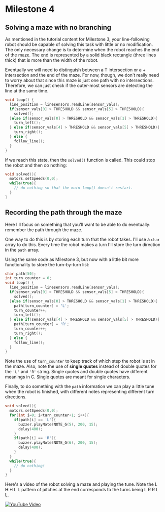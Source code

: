 # Milestone 4

## Solving a maze with no branching

As mentioned in the tutorial content for Milestone 3, your line-following robot should be capable of solving this task with little or no modification. The only necessary change is to determine when the robot reaches the end of the maze. The end is represented by a solid black rectangle (three lines thick) that is more than the width of the robot. 

Eventually we will need to distinguish between a T intersection or a + intersection and the end of the maze. For now, though, we don't really
need to worry about that since this maze is just one path with no intersections. Therefore, we can just check if the outer-most sensors are 
detecting the line at the same time.

```c++
void loop() {
  line_position = linesensors.readLine(sensor_vals);
  if(sensor_vals[0] > THRESHOLD && sensor_vals[5] > THRESHOLD){
    solved(); 
  }else if(sensor_vals[0] > THRESHOLD && sensor_vals[1] > THRESHOLD){
    turn_left();
  } else if(sensor_vals[4] > THRESHOLD && sensor_vals[5] > THRESHOLD){
    turn_right();
  } else {
    follow_line();
  }
}
```

If we reach this state, then the `solved()` function is called. This could stop the robot and then do nothing:

```c++
void solved(){
  motors.setSpeeds(0,0);
  while(true){ 
    // do nothing so that the main loop() doesn't restart.
  }
}
```

## Recording the path through the maze

Here I'll focus on something that you'll want to be able to do eventually: remember the path through the maze.

One way to do this is by storing each turn that the robot takes. I'll use a `char` array to do this. Every time the
robot makes a turn I'll store the turn direction in the `path` array.

Using the same code as Milestone 3, but now with a little bit more functionality to store the turn-by-turn list:

```c++
char path[50];
int turn_counter = 0;
void loop() {
  line_position = linesensors.readLine(sensor_vals);
  if(sensor_vals[0] > THRESHOLD && sensor_vals[5] > THRESHOLD){
    solved(); 
  }else if(sensor_vals[0] > THRESHOLD && sensor_vals[1] > THRESHOLD){
    path[turn_counter] = 'L';
    turn_counter++;
    turn_left();
  } else if(sensor_vals[4] > THRESHOLD && sensor_vals[5] > THRESHOLD){
    path[turn_counter] = 'R';
    turn_counter++;
    turn_right();
  } else {
    follow_line();
  }
}
```

Note the use of `turn_counter` to keep track of which step the robot is at in the maze. Also, note the use of **single quotes** instead
of double quotes for the `'L'` and `'R'` string. Single quotes and double quotes have different meanings in C. Single quotes are meant 
for single characters.

Finally, to do something with the `path` information we can play a little tune when the robot is finished, with different notes representing
different turn directions.

```c++
void solved(){
  motors.setSpeeds(0,0);
  for(int i=0; i<turn_counter+1; i++){
    if(path[i] == 'L'){
      buzzer.playNote(NOTE_G(5), 200, 15);
      delay(400);
    }
    if(path[i] == 'R'){
      buzzer.playNote(NOTE_G(6), 200, 15);
      delay(400);
    }
  }
  while(true){
    // do nothing!
  }
}
```

Here's a video of the robot solving a maze and playing the tune. Note the L H H L L pattern of pitches at the end corresponds
to the turns being L R R L L.

[![YouTube Video](https://img.youtube.com/vi/Q6VOK72gTTk/0.jpg)](https://youtu.be/Q6VOK72gTTk)



